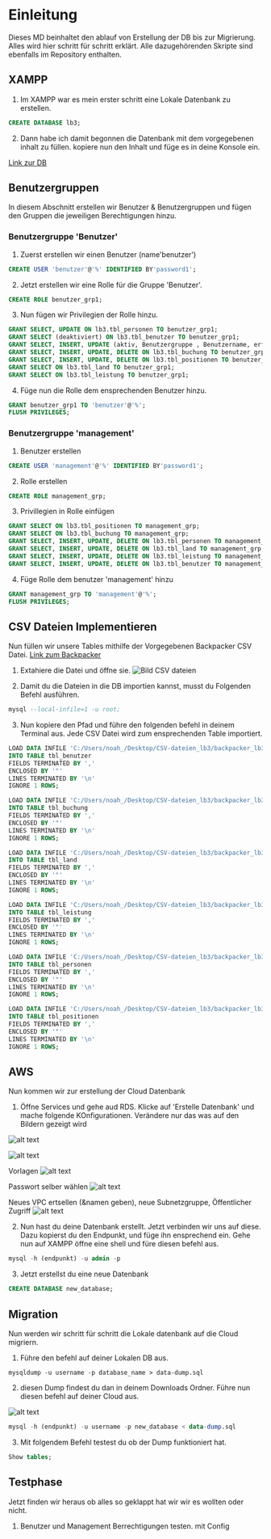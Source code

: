 # Einleitung

Dieses MD beinhaltet den ablauf von Erstellung der DB bis zur Migrierung. Alles wird hier schritt für schritt erklärt. Alle dazugehörenden Skripte sind ebenfalls im Repository enthalten. 


## XAMPP

1. Im XAMPP war es mein erster schritt eine Lokale Datenbank zu erstellen. 

```sql
CREATE DATABASE lb3;
```
2. Dann habe ich damit begonnen die Datenbank mit dem vorgegebenen inhalt zu füllen.
    kopiere nun den Inhalt und füge es in deine Konsole ein.

[Link zur DB](https://gitlab.com/ch-tbz-it/Stud/m141/m141/-/blob/main/LB3-Praxisarbeit/backpacker_ddl_lb3.sql)

## Benutzergruppen

In diesem Abschnitt erstellen wir Benutzer & Benutzergruppen und fügen den Gruppen die jeweiligen Berechtigungen hinzu.

### Benutzergruppe 'Benutzer'

1. Zuerst erstellen wir einen Benutzer (name'benutzer')

```sql
CREATE USER 'benutzer'@'%' IDENTIFIED BY'password1';
```
2. Jetzt erstellen wir eine Rolle für die Gruppe 'Benutzer'.

```sql
CREATE ROLE benutzer_grp1;
```
3. Nun fügen wir Privilegien der Rolle hinzu.

```sql
GRANT SELECT, UPDATE ON lb3.tbl_personen TO benutzer_grp1;
GRANT SELECT (deaktiviert) ON lb3.tbl_benutzer TO benutzer_grp1;
GRANT SELECT, INSERT, UPDATE (aktiv, Benutzergruppe , Benutzername, erfasst, Name, Vorname) ON lb3.tbl_benutzer TO benutzer_grp1;
GRANT SELECT, INSERT, UPDATE, DELETE ON lb3.tbl_buchung TO benutzer_grp1;
GRANT SELECT, INSERT, UPDATE, DELETE ON lb3.tbl_positionen TO benutzer_grp1;
GRANT SELECT ON lb3.tbl_land TO benutzer_grp1;
GRANT SELECT ON lb3.tbl_leistung TO benutzer_grp1;
```
4. Füge nun die Rolle dem ensprechenden Benutzer hinzu.

```sql
GRANT benutzer_grp1 TO 'benutzer'@'%';
FLUSH PRIVILEGES;
```
### Benutzergruppe 'management'

1. Benutzer erstellen

```sql
CREATE USER 'management'@'%' IDENTIFIED BY'password1';
```

2. Rolle erstellen

```sql
CREATE ROLE management_grp;
```

3. Privillegien in Rolle einfügen

```sql
GRANT SELECT ON lb3.tbl_positionen TO management_grp;
GRANT SELECT ON lb3.tbl_buchung TO management_grp;
GRANT SELECT, INSERT, UPDATE, DELETE ON lb3.tbl_personen TO management_grp;
GRANT SELECT, INSERT, UPDATE, DELETE ON lb3.tbl_land TO management_grp;
GRANT SELECT, INSERT, UPDATE, DELETE ON lb3.tbl_leistung TO management_grp;
GRANT SELECT, INSERT, UPDATE, DELETE ON lb3.tbl_benutzer TO management_grp;
```

4. Füge Rolle dem benutzer 'management' hinzu 

```sql
GRANT management_grp TO 'management'@'%';
FLUSH PRIVILEGES;
```
## CSV Dateien Implementieren

Nun füllen wir unsere Tables mithilfe der Vorgegebenen Backpacker CSV Datei. 
[Link zum Backpacker](https://gitlab.com/ch-tbz-it/Stud/m141/m141/-/blob/main/LB3-Praxisarbeit/backpacker_lb3.csv.zip)

1. Extahiere die Datei und öffne sie.
![Bild CSV dateien](image.png)

2. Damit du die Dateien in die DB importien kannst, musst du Folgenden Befehl ausführen.

```sql
mysql --local-infile=1 -u root;
```
3. Nun kopiere den Pfad und führe den folgenden befehl in deinem Terminal aus. Jede CSV Datei wird zum ensprechenden Table importiert.

```sql
LOAD DATA INFILE 'C:/Users/noah_/Desktop/CSV-dateien_lb3/backpacker_lb3.csv/backpacker_lb3_table_tbl_benutzer.csv'
INTO TABLE tbl_benutzer
FIELDS TERMINATED BY ','
ENCLOSED BY '"'
LINES TERMINATED BY '\n'
IGNORE 1 ROWS;
```
```sql
LOAD DATA INFILE 'C:/Users/noah_/Desktop/CSV-dateien_lb3/backpacker_lb3.csv/backpacker_lb3_table_tbl_buchung.csv'
INTO TABLE tbl_buchung
FIELDS TERMINATED BY ','
ENCLOSED BY '"'
LINES TERMINATED BY '\n'
IGNORE 1 ROWS;
``` 
```sql
LOAD DATA INFILE 'C:/Users/noah_/Desktop/CSV-dateien_lb3/backpacker_lb3.csv/backpacker_lb3_table_tbl_land.csv'
INTO TABLE tbl_land
FIELDS TERMINATED BY ','
ENCLOSED BY '"'
LINES TERMINATED BY '\n'
IGNORE 1 ROWS;
```
```sql
LOAD DATA INFILE 'C:/Users/noah_/Desktop/CSV-dateien_lb3/backpacker_lb3.csv/backpacker_lb3_table_tbl_leistung.csv'
INTO TABLE tbl_leistung
FIELDS TERMINATED BY ','
ENCLOSED BY '"'
LINES TERMINATED BY '\n'
IGNORE 1 ROWS;
```
```sql
LOAD DATA INFILE 'C:/Users/noah_/Desktop/CSV-dateien_lb3/backpacker_lb3.csv/backpacker_lb3_table_tbl_personen.csv'
INTO TABLE tbl_personen
FIELDS TERMINATED BY ','
ENCLOSED BY '"'
LINES TERMINATED BY '\n'
IGNORE 1 ROWS;
```
```sql
LOAD DATA INFILE 'C:/Users/noah_/Desktop/CSV-dateien_lb3/backpacker_lb3.csv/backpacker_lb3_table_tbl_positionen.csv'
INTO TABLE tbl_positionen
FIELDS TERMINATED BY ','
ENCLOSED BY '"'
LINES TERMINATED BY '\n'
IGNORE 1 ROWS;
```

## AWS 

Nun kommen wir zur erstellung der Cloud Datenbank

1. Öffne Services und gehe aud RDS. Klicke auf 'Erstelle Datenbank' und mache folgende KOnfigurationen. Verändere nur das was auf den Bildern gezeigt wird

![alt text](image-1.png)

![alt text](image-3.png)

Vorlagen
![alt text](image-4.png)

Passwort selber wählen
![alt text](image-5.png)

Neues VPC ertsellen (&namen geben), neue Subnetzgruppe, Öffentlicher Zugriff
![alt text](image-7.png)

2. Nun hast du deine Datenbank erstellt. Jetzt verbinden wir uns auf diese. Dazu kopierst du den Endpunkt, und füge ihn ensprechend ein. Gehe nun auf XAMPP öffne eine shell und füre diesen befehl aus. 

```sql
mysql -h (endpunkt) -u admin -p
```

3. Jetzt erstellst du eine neue Datenbank 

```sql
CREATE DATABASE new_database;
```

## Migration 

Nun werden wir schritt für schritt die Lokale datenbank auf die Cloud migriern. 

1. Führe den befehl auf deiner Lokalen DB aus.

```
mysqldump -u username -p database_name > data-dump.sql
``` 
2. diesen Dump findest du dan in deinem Downloads Ordner. Führe nun diesen befehl auf deiner Cloud aus. 

![alt text](image-8.png)

```sql
mysql -h (endpunkt) -u username -p new_database < data-dump.sql
```

3. Mit folgendem Befehl testest du ob der Dump funktioniert hat.

```sql
Show tables;
```

## Testphase

Jetzt finden wir heraus ob alles so geklappt hat wir wir es wollten oder nicht.

1. Benutzer und Management Berrechtigungen testen. mit Config 



